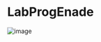 # LabProgEnade
![image](https://user-images.githubusercontent.com/63518197/200928546-83be069c-e6e3-4038-ac76-d6c355fd72af.png)

